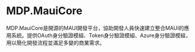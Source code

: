 # MDP.MauiCore
MDP.MauiCore是開源的MAUI開發平台，協助開發人員快速建立整合MAUI的應用系統。提供OAuth身分驗證模組、Token身分驗證模組、Azure身分驗證模組，用以簡化開發流程並滿足多變的商業需求。
